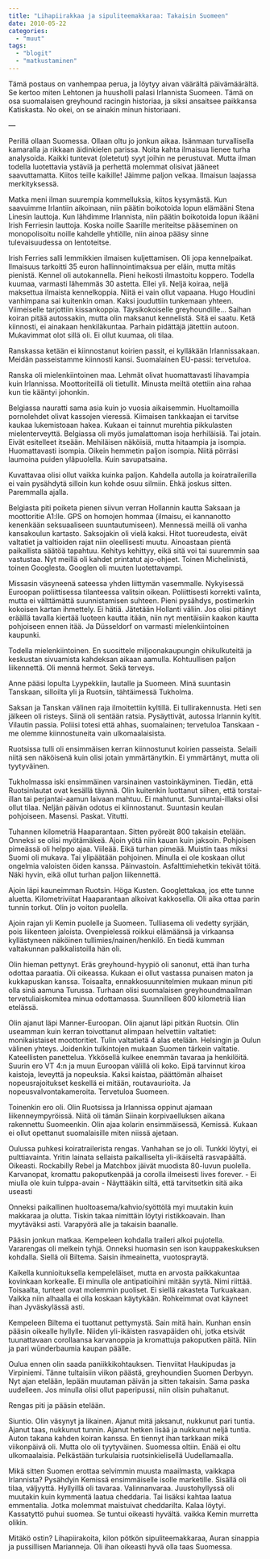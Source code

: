 ```yaml
---
title: "Lihapiirakkaa ja sipuliteemakkaraa: Takaisin Suomeen"
date: 2010-05-22
categories: 
  - "muut"
tags: 
  - "blogit"
  - "matkustaminen"
---
```


Tämä postaus on vanhempaa perua, ja löytyy aivan väärältä päivämäärältä. Se kertoo miten Lehtonen ja huusholli palasi Irlannista Suomeen. Tämä on osa suomalaisen greyhound racingin historiaa, ja siksi ansaitsee paikkansa Katiskasta. No okei, on se ainakin minun historiaani.

<!--more-->

—

Perillä ollaan Suomessa. Ollaan oltu jo jonkun aikaa. Isänmaan turvallisella kamaralla ja rikkaan äidinkielen parissa. Noita kahta ilmaisua lienee turha analysoida. Kaikki tuntevat (oletetut) syyt joihin ne perustuvat. Mutta ilman todella luotettavia ystäviä ja perhettä molemmat olisivat jääneet saavuttamatta. Kiitos teille kaikille! Jäimme paljon velkaa. Ilmaisun laajassa merkityksessä.

Matka meni ilman suurempia kommelluksia, kiitos kysymästä. Kun saavuimme Irlantiin aikoinaan, niin päätin boikotoida lopun elämääni Stena Linesin lauttoja. Kun lähdimme Irlannista, niin päätin boikotoida lopun ikääni Irish Ferriesin lauttoja. Koska noille Saarille meriteitse pääseminen on monopolisoitu noille kahdelle yhtiölle, niin ainoa pääsy sinne tulevaisuudessa on lentoteitse.

Irish Ferries salli lemmikkien ilmaisen kuljettamisen. Oli jopa kennelpaikat. Ilmaisuus tarkoitti 35 euron hallinnointimaksua per eläin, mutta mitäs pienistä. Kennel oli autokannella. Pieni heikosti ilmastoitu koppero. Todella kuumaa, varmasti lähemmäs 30 astetta. Ellei yli. Neljä koiraa, neljä maksettua ilmaista kennelkoppia. Niitä ei vain ollut vapaana. Hugo Houdini vanhimpana sai kuitenkin oman. Kaksi jouduttiin tunkemaan yhteen. Viimeiselle tarjottiin kissankoppia. Täysikokoiselle greyhoundille... Saihan koiran pitää autossakin, mutta olin maksanut kennelistä. Sitä ei saatu. Ketä kiinnosti, ei ainakaan henkiläkuntaa. Parhain pidättäjä jätettiin autoon. Mukavimmat olot sillä oli. Ei ollut kuumaa, oli tilaa.

Ranskassa ketään ei kiinnostanut koirien passit, ei kylläkään Irlannissakaan. Meidän passeistamme kiinnosti kansi. Suomalainen EU-passi: tervetuloa.

Ranska oli mielenkiintoinen maa. Lehmät olivat huomattavasti lihavampia kuin Irlannissa. Moottoriteillä oli tietullit. Minusta meiltä otettiin aina rahaa kun tie kääntyi johonkin.

Belgiassa nauratti sama asia kuin jo vuosia aikaisemmin. Huoltamoilla pornolehdet olivat kassojen vieressä. Kiimaisen tankkaajan ei tarvitse kaukaa lukemistoaan hakea. Kukaan ei tainnut murehtia pikkulasten mielenterveyttä. Belgiassa oli myös jumalattoman isoja herhiläisiä. Tai jotain. Eivät esitelleet itseään. Mehiläisen näköisiä, mutta hitaampia ja isompia. Huomattavasti isompia. Oikein hemmetin paljon isompia. Niitä pörräsi laumoina puiden yläpuolella. Kuin savupatsaina.

Kuvattavaa olisi ollut vaikka kuinka paljon. Kahdella autolla ja koiratrailerilla ei vain pysähdytä silloin kun kohde osuu silmiin. Ehkä joskus sitten. Paremmalla ajalla.

Belgiasta piti poiketa pienen siivun verran Hollannin kautta Saksaan ja moottoritie A1:lle. GPS on homojen hommaa (ilmaisu, ei kannanotto kenenkään seksuaaliseen suuntautumiseen). Mennessä meillä oli vanha kansakoulun kartasto. Saksojakin oli vielä kaksi. Hitot tuoreudesta, eivät valtatiet ja valtioiden rajat niin oleellisesti muutu. Ainoastaan pientä paikallista säätöä tapahtuu. Kehitys kehittyy, eikä sitä voi tai suuremmin saa vastustaa. Nyt meillä oli kahdet printatut ajo-ohjeet. Toinen Michelinistä, toinen Googlesta. Googlen oli muuten luotettavampi.

Missasin väsyneenä sateessa yhden liittymän vasemmalle. Nykyisessä Euroopan poliittisessa tilanteessa valitsin oikean. Poliittisesti korrekti valinta, mutta ei välttämättä suunnistamisen suhteen. Pieni pysähdys, postimerkin kokoisen kartan ihmettely. Ei hätiä. Jätetään Hollanti väliin. Jos olisi pitänyt eräällä tavalla kiertää luoteen kautta itään, niin nyt mentäisiin kaakon kautta pohjoiseen ennen itää. Ja Düsseldorf on varmasti mielenkiintoinen kaupunki.

Todella mielenkiintoinen. En suosittele miljoonakaupungin ohikulkuteitä ja keskustan sivuamista kahdeksan aikaan aamulla. Kohtuullisen paljon liikennettä. Oli mennä hermot. Sekä terveys.

Anne pääsi lopulta Lyypekkiin, lautalle ja Suomeen. Minä suuntasin Tanskaan, silloilta yli ja Ruotsiin, tähtäimessä Tukholma.

Saksan ja Tanskan välinen raja ilmoitettiin kyltillä. Ei tullirakennusta. Heti sen jälkeen oli risteys. Siinä oli sentään ratsia. Pysäyttivät, autossa Irlannin kyltit. Vilautin passia. Poliisi totesi että ahhas, suomalainen; tervetuloa Tanskaan - me olemme kiinnostuneita vain ulkomaalaisista.

Ruotsissa tulli oli ensimmäisen kerran kiinnostunut koirien passeista. Selaili niitä sen näköisenä kuin olisi jotain ymmärtänytkin. Ei ymmärtänyt, mutta oli tyytyväinen.

Tukholmassa iski ensimmäinen varsinainen vastoinkäyminen. Tiedän, että Ruotsinlautat ovat kesällä täynnä. Olin kuitenkin luottanut siihen, että torstai-illan tai perjantai-aamun laivaan mahtuu. Ei mahtunut. Sunnuntai-illaksi olisi ollut tilaa. Neljän päivän odotus ei kiinnostanut. Suuntasin keulan pohjoiseen. Masensi. Paskat. Vitutti.

Tuhannen kilometriä Haaparantaan. Sitten pyöreät 800 takaisin etelään. Onneksi se olisi myötämäkeä. Ajoin yötä niin kauan kuin jaksoin. Pohjoisen pimeässä oli helppo ajaa. Viileää. Eikä turhan pimeää. Muistin taas miksi Suomi oli mukava. Tai ylipäätään pohjoinen. Minulla ei ole koskaan ollut ongelmia valoisten öiden kanssa. Päinvastoin. Asfalttimiehetkin tekivät töitä. Näki hyvin, eikä ollut turhan paljon liikennettä.

Ajoin läpi kauneimman Ruotsin. Höga Kusten. Googlettakaa, jos ette tunne aluetta. Kilometriviitat Haaparantaan alkoivat kakkosella. Oli aika ottaa parin tunnin torkut. Olin jo voiton puolella.

Ajoin rajan yli Kemin puolelle ja Suomeen. Tulliasema oli vedetty syrjään, pois liikenteen jaloista. Ovenpielessä roikkui elämäänsä ja virkaansa kyllästyneen näköinen tullimies/nainen/henkilö. En tiedä kumman valtakunnan palkkalistoilla hän oli.

Olin hieman pettynyt. Eräs greyhound-hyypiö oli sanonut, että ihan turha odottaa paraatia. Oli oikeassa. Kukaan ei ollut vastassa punaisen maton ja kukkapuskan kanssa. Toisaalta, ennakkosuunnitelmien mukaan minun piti olla sinä aamuna Turussa. Turhaan olisi suomalaisen greyhoundmaailman tervetuliaiskomitea minua odottamassa. Suunnilleen 800 kilometriä liian etelässä.

Olin ajanut läpi Manner-Euroopan. Olin ajanut läpi pitkän Ruotsin. Olin useamman kuin kerran toivottanut alimpaan helvettiin valtatiet: monikaistaiset moottoritiet. Tulin valtatietä 4 alas etelään. Helsingin ja Oulun välinen yhteys. Joidenkin tulkintojen mukaan Suomen tärkein valtatie. Kateellisten panettelua. Ykkösellä kulkee enemmän tavaraa ja henkilöitä. Suurin ero VT 4:n ja muun Euroopan välillä oli koko. Eipä tarvinnut kiroa kaistoja, leveyttä ja nopeuksia. Kaksi kaistaa, päättömän alhaiset nopeusrajoitukset keskellä ei mitään, routavaurioita. Ja nopeusvalvontakameroita. Tervetuloa Suomeen.

Toinenkin ero oli. Olin Ruotsissa ja Irlannissa oppinut ajamaan liikenneympyröissä. Niitä oli tämän Siinain korpivaelluksen aikana rakennettu Suomeenkin. Olin ajaa kolarin ensimmäisessä, Kemissä. Kukaan ei ollut opettanut suomalaisille miten niissä ajetaan.

Oulussa puhkesi koiratrailerista rengas. Vanhahan se jo oli. Tunkki löytyi, ei pulttiavainta. Yritin lainata sellaista paikalliselta yli-ikäiseltä rasvapäältä. Oikeasti. Rockabilly Rebel ja Matchbox jäivät muodista 80-luvun puolella. Karvanopat, kromattu pakoputkenpää ja corolla ilmeisesti lives forever. - Ei miulla ole kuin tulppa-avain - Näyttääkin siltä, että tarvitsetkin sitä aika useasti

Onneksi paikallinen huoltoasema/kahvio/syöttölä myi muutakin kuin makkaraa ja olutta. Tiskin takaa nimittäin löytyi ristikkoavain. Ihan myytäväksi asti. Varapyörä alle ja takaisin baanalle.

Pääsin jonkun matkaa. Kempeleen kohdalla traileri alkoi pujotella. Vararengas oli melkein tyhjä. Onneksi huomasin sen ison kauppakeskuksen kohdalla. Siellä oli Biltema. Saisin ihmeainetta, vuotospraytä.

Kaikella kunnioituksella kempeleläiset, mutta en arvosta paikkakuntaa kovinkaan korkealle. Ei minulla ole antipatioihini mitään syytä. Nimi riittää. Toisaalta, tunteet ovat molemmin puoliset. Ei siellä rakasteta Turkuakaan. Vaikka niin alhaalla ei olla koskaan käytykään. Rohkeimmat ovat käyneet ihan Jyväskylässä asti.

Kempeleen Biltema ei tuottanut pettymystä. Sain mitä hain. Kunhan ensin pääsin oikealle hyllylle. Niiden yli-ikäisten rasvapäiden ohi, jotka etsivät tuunattavaan corollaansa karvanoppia ja kromattuja pakoputken päitä. Niin ja pari wünderbaumia kaupan päälle.

Oulua ennen olin saada paniikkikohtauksen. Tienviitat Haukipudas ja Virpiniemi. Tänne tultaisiin viikon päästä, greyhoundien Suomen Derbyyn. Nyt ajan etelään, lepään muutaman päivän ja sitten takaisin. Sama paska uudelleen. Jos minulla olisi ollut paperipussi, niin olisin puhaltanut.

Rengas piti ja pääsin etelään.

Siuntio. Olin väsynyt ja likainen. Ajanut mitä jaksanut, nukkunut pari tuntia. Ajanut taas, nukkunut tunnin. Ajanut hetken lisää ja nukkunut neljä tuntia. Auton takana kahden koiran kanssa. En tiennyt ihan tarkkaan mikä viikonpäivä oli. Mutta olo oli tyytyväinen. Suomessa oltiin. Enää ei oltu ulkomaalaisia. Pelkästään turkulaisia ruotsinkielisellä Uudellamaalla.

Mikä sitten Suomen erottaa selvimmin muusta maailmasta, vaikkapa Irlannista? Pysähdyin Kemissä ensimmäiselle isolle marketille. Sisällä oli tilaa, väljyyttä. Hyllyillä oli tavaraa. Valinnanvaraa. Juustohyllyssä oli muutakin kuin kymmentä laatua cheddaria. Tai lisäksi kahtaa laatua emmentalia. Jotka molemmat maistuivat cheddarilta. Kalaa löytyi. Kassatyttö puhui suomea. Se tuntui oikeasti hyvältä. vaikka Kemin murretta olikin.

Mitäkö ostin? Lihapiirakoita, kilon pötkön sipuliteemakkaraa, Auran sinappia ja pussillisen Marianneja. Oli ihan oikeasti hyvä olla taas Suomessa.
